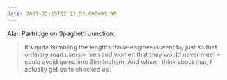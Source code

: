 ```yaml
---
date: 2021-05-15T12:13:53.000+01:00
---
```


Alan Partridge on Spaghetti Junction:

> It’s quite humbling the lengths those engineers went to, just so that ordinary road users – men and women that they would never meet – could avoid going into Birmingham. And when I think about that, I actually get quite chocked up.
